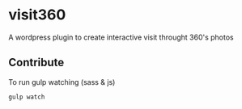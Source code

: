 # visit360

A wordpress plugin to create interactive visit throught 360's photos

## Contribute 

To run gulp watching (sass & js)
``` bash
gulp watch
```
